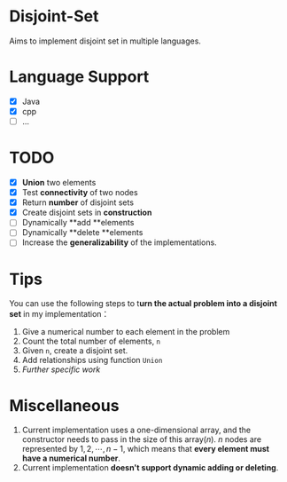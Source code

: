 # Disjoint-Set
Aims to implement disjoint set in multiple languages.
# Language Support
- [x] Java
- [x] cpp
- [ ] ...
# TODO
- [x] **Union** two elements
- [x] Test **connectivity** of two nodes
- [x] Return **number** of disjoint sets
- [x] Create disjoint sets in **construction**
- [ ] Dynamically **add **elements
- [ ] Dynamically **delete **elements
- [ ] Increase the **generalizability** of the implementations.

# Tips

You can use the following steps to t**urn the actual problem into a disjoint set** in my implementation：

1. Give a numerical number to each element in the problem
2. Count the total number of elements, `n`
3. Given `n`, create a disjoint set.
4. Add relationships using function `Union`
5. *Further specific work*

# Miscellaneous  
1. Current implementation uses a one-dimensional array, and the constructor needs to pass in the size of this array($n$). $n$ nodes are represented by $1,2,\cdots,n-1$, which means that **every element must have a numerical number**.
2. Current implementation **doesn't support dynamic adding or deleting**.


